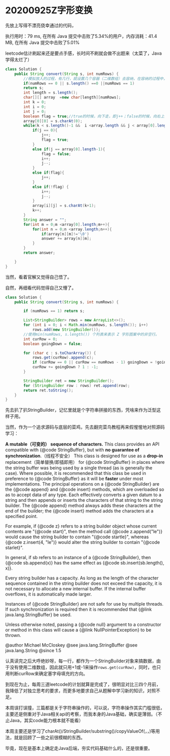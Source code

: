 # 20200925Z字形变换

先放上写得不漂亮侥幸通过的代码，

执行用时：79 ms, 在所有 Java 提交中击败了5.34%的用户，内存消耗：41.4 MB, 在所有 Java 提交中击败了5.01%

leetcode估计刷起来还是要点手感，长时间不刷就会做不出题来（太菜了，Java学得太烂了）

```java
class Solution {
    public String convert(String s, int numRows) {
        //模拟放入的过程，有几行，就设置几个容器（二维数组）去容纳，在容纳的过程中，也就是，对下标作出变换，实质用的还是charAt();
        if(numRows == 0 || s.length() ==0 ||numRows == 1)
        return s;
        int length = s.length();
        char[][] array  =new char[length][numRows];
        int k = 0;
        int i = 0;
        int j = 0;
        boolean flag = true;//true的时候，向下走，即j++；false的时候，向右上方走，i++，j--；
        array[0][0] = s.charAt(0);
        while(k < s.length()-1 &&  i <array.length && j < array[0].length){
            if(j == 0){
                j++;
                flag = true;
            }
            else if(j == array[0].length-1){
                flag = false;
                i++;
                j--;
            }
            else if(flag){
                j++;
            } 
            else if(!flag) {
                i++;
                j--;
            }             
            array[i][j] = s.charAt(k+1);
            k++;
        }
        String answer = "";
        for(int m = 0;m <array[0].length;m++){
            for(int n = 0;n <array.length;n++){          
                if(array[n][m]!='\0')
                answer += array[n][m];
            }
        }
        return answer;

    }
}
```

当然，看着官解又觉得自己悟了。

自然，再细看代码觉得自己又懵了。

```java
class Solution {
    public String convert(String s, int numRows) {

        if (numRows == 1) return s;

        List<StringBuilder> rows = new ArrayList<>();
        for (int i = 0; i < Math.min(numRows, s.length()); i++)
            rows.add(new StringBuilder());
        //使用min(numRows, s.length()) 个列表来表示 Z 字形图案中的非空行。
        int curRow = 0;
        boolean goingDown = false;

        for (char c : s.toCharArray()) {
            rows.get(curRow).append(c);
            if (curRow == 0 || curRow == numRows - 1) goingDown = !goingDown;
            curRow += goingDown ? 1 : -1;
        }

        StringBuilder ret = new StringBuilder();
        for (StringBuilder row : rows) ret.append(row);
        return ret.toString();
    }
}
```

先去扒了扒StringBuilder，记忆里就是个字符串拼接的东西，凭啥来作为泛型这样子用。

当然，作为一个追求源码与底层的菜鸡，先去翻完菜鸟教程再来假惺惺地对照源码学习：

**A mutable（可变的） sequence of characters.**  This class provides an API compatible with {@code StringBuffer}, but with **no guarantee of synchronization**.（线程不安全） This class is designed for use as a **drop-in** replacement（简单替换/即插即用） for {@code StringBuffer} in places where the string buffer was being used by a single thread \(as is generally the case\). Where possible, it is recommended that this class be used in preference to {@code StringBuffer} as it will be **faster** under most implementations. The principal operations on a {@code StringBuilder} are the {@code append} and {@code insert} methods, which are overloaded so as to accept data of any type. Each effectively converts a given datum to a string and then appends or inserts the characters of that string to the string builder. The {@code append} method always adds these characters at the end of the builder; the {@code insert} method adds the characters at a specified point.

For example, if {@code z} refers to a string builder object whose current contents are "{@code start}", then the method call {@code z.append\("le"\)} would cause the string builder to contain "{@code startle}", whereas {@code z.insert\(4, "le"\)} would alter the string builder to contain "{@code starlet}".

In general, if sb refers to an instance of a {@code StringBuilder}, then {@code sb.append\(x\)} has the same effect as {@code sb.insert\(sb.length\(\), x\)}.

Every string builder has a capacity. As long as the length of the character sequence contained in the string builder does not exceed the capacity, it is not necessary to allocate a new internal buffer. If the internal buffer overflows, it is automatically made larger.

Instances of {@code StringBuilder} are not safe for use by multiple threads. If such synchronization is required then it is recommended that {@link java.lang.StringBuffer} be used.

Unless otherwise noted, passing a {@code null} argument to a constructor or method in this class will cause a {@link NullPointerException} to be thrown.

@author Michael McCloskey @see java.lang.StringBuffer @see java.lang.String @since 1.5

认真读完之后大呼绝妙呀，每一行，都作为一个StringBuilder对象来搞数据，由于没有使用二维数组，因此就只用+1或-1来操作`rows.get(curRow)`，同时，也只用判断curRow来确定塞字母填充的方向。

到现在为止，每周三道leetcode的计划就算是完成了，很明显对比三四个月前，我降低了对独立思考的要求，而更多地要求自己从题解中学习新的知识，对照不足。

本周误打误撞，三篇都是关于字符串操作的，可以说，字符串操作其实门槛很低，主要还是侧重对于Java相关api的考察，而我本身的Java基础，确实是薄弱。（不止Java，其实code能力根本就不能看）

本周主要还是学习了charAt\(\)/StringBuilder/substring\(\)/copyValueOf\(，，\)等用法，就是回顾了一些之前很模糊的东西。

毕竟，现在是基本上确定走Java后端，夯实代码基础什么的，还是很重要。

